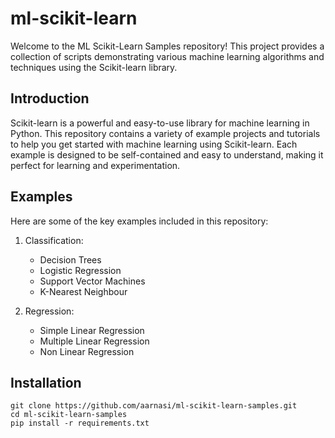 # ml-scikit-learn

Welcome to the ML Scikit-Learn Samples repository! This project provides a collection of scripts demonstrating various machine learning algorithms and techniques using the Scikit-learn library.

## Introduction
Scikit-learn is a powerful and easy-to-use library for machine learning in Python. This repository contains a variety of example projects and tutorials to help you get started with machine learning using Scikit-learn. Each example is designed to be self-contained and easy to understand, making it perfect for learning and experimentation.

## Examples

Here are some of the key examples included in this repository:

1. Classification: 
   - Decision Trees
   - Logistic Regression
   - Support Vector Machines
   - K-Nearest Neighbour

    
2. Regression:
	 - Simple Linear Regression
	 - Multiple Linear Regression
	 - Non Linear Regression

## Installation
```
git clone https://github.com/aarnasi/ml-scikit-learn-samples.git
cd ml-scikit-learn-samples
pip install -r requirements.txt
```

